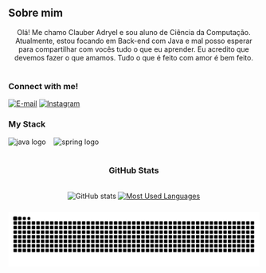 ## Sobre mim


<p align="center">Olá! Me chamo Clauber Adryel e sou aluno de Ciência da Computação. Atualmente, estou focando em Back-end com Java e mal posso esperar para compartilhar com vocês tudo o que eu aprender. Eu acredito que devemos fazer o que amamos. Tudo o que é feito com amor é bem feito.
  
#
<h3 align="left">Connect with me!</h3>

[![E-mail](https://img.shields.io/badge/-Email-000?style=for-the-badge&logo=microsoft-outlook&logoColor=FF00F6&color:FFF)](mailto:adryel0713@gmail.com)
[![Instagram](https://img.shields.io/badge/-Instagram-000?style=for-the-badge&logo=instagram&logoColor=FF00F6&color:FFF)](https://www.instagram.com/adryel0713/)


<h3 align="left">My Stack</h3>

<div align="left">
  <img src="https://cdn.jsdelivr.net/gh/devicons/devicon/icons/java/java-original.svg" height="25" alt="java logo"  />
  <img width="8" />
  <img src="https://cdn.jsdelivr.net/gh/devicons/devicon/icons/spring/spring-original.svg" height="25" alt="spring logo"  />
  <img width="8" />
</div>

#

<div style="text-align: center;" align="center">
  <h3> GitHub Stats </h3>
  <br>
  <img src="https://github-readme-stats-git-masterrstaa-rickstaa.vercel.app/api?username=Adryel0713&hide_title=true&show_icons=true&include_all_commits=false&count_private=true&line_height=25&hide=issues&bg_color=000&title_color=FF00F6&text_color=FFF&border_radius=3&border_color=36123c&icon_color=FF00F6&theme=jolly" alt="GitHub stats">

  <a href="https://github.com/Adryel0713/github-readme-stats">
    <img src="https://github-readme-stats-git-masterrstaa-rickstaa.vercel.app/api/top-langs/?username=Adryel0713&line_height=10&card_width=290&layout=compact&hide_title=false&count_private=true&langs_count=4&show_icons=true&title_color=FF00F6&hide=html,scss,less&bg_color=000&text_color=8B8B8B&border_radius=3&border_color=561760&count_private=true" alt="Most Used Languages">
  </a>
</div>

###
<picture align="center">
  <source media="(prefers-color-scheme: dark)" srcset="https://raw.githubusercontent.com/Adryel0713/Adryel0713/output/github-contribution-grid-snake-dark.svg">
  <source media="(prefers-color-scheme: light)" srcset="https://raw.githubusercontent.com/Adryel0713/Adryel0713/output/github-contribution-grid-snake-dark.svg">
  <img align="center" alt="github contribution grid snake animation" src="https://raw.githubusercontent.com/Adryel0713/Adryel0713/output/github-contribution-grid-snake.svg">
</picture>
